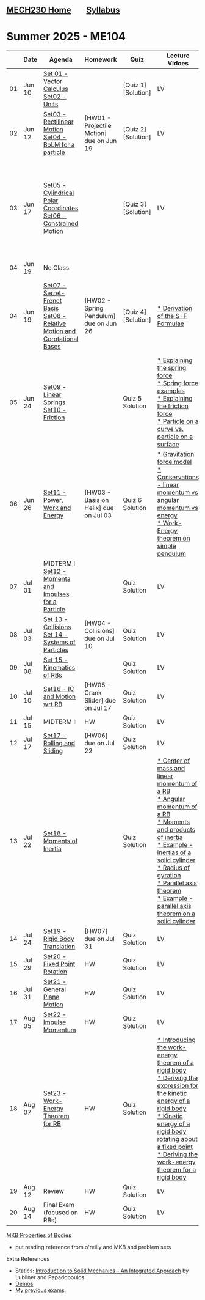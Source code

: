 [MECH230 Home](homepage.md)        [Syllabus](syllabus.md)
---

# Summer 2025 - ME104

|  | Date | Agenda | Homework | Quiz | Lecture Vidoes | Solution Vidoes | Demo Vidoes |
| ------- | ---- | ------ |--------- | ---- | -------------- | --------------- | ----------- |
| 01 | Jun 10 | [Set 01 - Vector Calculus]()<br>[Set02 - Units]() | | [Quiz 1] <br> [Solution] | LV | SV | DV |
| 02 | Jun 12 | [Set03 - Rectilinear Motion]()<br>[Set04 - BoLM for a particle]() |[HW01 - Projectile Motion] due on Jun 19 | [Quiz 2] <br> [Solution] | LV | [* MKB 03-004](https://youtu.be/LAl3ZUiUpus) | DV |
| 03 | Jun 17 | [Set05 - Cylindrical Polar Coordinates]() <br> [Set06 - Constrained Motion]() | | [Quiz 3] <br> [Solution] | LV | [* MKB 02-021](https://youtu.be/wbUBexp8xfc) <br> [* MKB 02-099](https://youtu.be/Bt5neJj4Zhc) | [* Circular roller coaster with polar basis](https://youtu.be/lVBXnMO-pI4?si=k5tTc3ka8-qh18vh) <br> [* Clothoid roller coaster with polar basis](https://youtu.be/r3lLIkWfMVk?si=2W9qtY2epgjY97Mm) |
| 04 | Jun 19 | No Class | | | | |
| 04 | Jun 19 | [Set07 - Serret-Frenet Basis]() <br> [Set08 - Relative Motion and Corotational Bases]() | [HW02 - Spring Pendulum] due on Jun 26| [Quiz 4] <br> [Solution] | [* Derivation of the S-F Formulae](https://youtu.be/OB13c0WlUSg) | [02-151](https://youtu.be/Z8Un0esREyw) | [* S-F Wikipedia](https://en.wikipedia.org/wiki/Frenet%E2%80%93Serret_formulas) <br> [* S-F on bobsled](https://youtu.be/0ACqRREH180) <br> [* Clothoid roller coaster with S-F basis](https://youtu.be/q2I1oHxPgaQ?si=peZUT6jUNV2m3lCe) |
| 05 | Jun 24 | [Set09 - Linear Springs]() <br> [Set10 - Friction]() |  | Quiz 5 <br> Solution | [* Explaining the spring force](https://www.youtube.com/watch?v=WtTDHW2JUVY) <br> [* Spring force examples](https://www.youtube.com/watch?v=YiOZregJx9w) <br> [* Explaining the friction force](https://www.youtube.com/watch?v=_fvCFtpL3c8) <br> [* Particle on a curve vs. particle on a surface](https://www.youtube.com/watch?v=XNdP7Nk850s) | [* 08-004](https://youtu.be/YE9N2f2qTqg) <br> [* 03-071](https://youtu.be/RDFfE0tFTnk) | DM |
| 06 | Jun 26 | [Set11 - Power, Work and Energy]() | [HW03 - Basis on Helix] due on Jul 03 | Quiz 6 <br> Solution | [* Gravitation force model](https://www.youtube.com/watch?v=nHnDuCWtacY) <br> [* Conservations - linear momentum vs angular momentum vs energy](https://youtu.be/MEwpRoLB7KM) <br> [* Work-Energy theorem on simple pendulum](https://youtu.be/bjpTKehJV7s) | SV | DV |
| 07 | Jul 01 | MIDTERM I <br>[Set12 - Momenta and Impulses for a Particle]() | | Quiz <br> Solution | LV | SV | DV |
| 08 | Jul 03 | [Set 13 - Collisions]() <br> [Set 14 - Systems of Particles]() | [HW04 - Collisions] due on Jul 10 | Quiz <br> Solution | LV | SV | DV |
| 09 | Jul 08 | [Set 15 - Kinematics of RBs]() |  | Quiz <br> Solution | LV | SV | DV |
| 10 | Jul 10 | [Set16 - IC and Motion wrt RB]() | [HW05 - Crank Slider] due on Jul 17 | Quiz <br> Solution | LV | SV | DV |
| 11 | Jul 15 | MIDTERM II | HW | Quiz <br> Solution | LV | SV | DV |
| 12 | Jul 17 | [Set17 - Rolling and Sliding]() | [HW06] due on Jul 22 | Quiz <br> Solution | LV | SV | DV |
| 13 | Jul 22 | [Set18 - Moments of Inertia]() |  | Quiz <br> Solution | [* Center of mass and linear momentum of a RB](https://youtu.be/101EriK4HIQ) <br> [* Angular momentum of a RB](https://youtu.be/BGa_d4LscWQ) <br> [* Moments and products of inertia](https://youtu.be/BP1N9zFeY98) <br> [* Example - inertias of a solid cylinder](https://youtu.be/Z5ugvTjmLys) <br> [* Radius of gyration](https://youtube.com/shorts/pRxOpqpKq78) <br> [* Parallel axis theorem](https://youtube.com/shorts/pRxOpqpKq78) <br> [* Example - parallel axis theorem on a solid cylinder](https://youtu.be/8R_cF2e_9nU) | SV | DV |
| 14 | Jul 24 | [Set19 - Rigid Body Translation]() | [HW07] due on Jul 31 | Quiz <br> Solution | LV | SV | DV |
| 15 | Jul 29 | [Set20 - Fixed Point Rotation]() | HW | Quiz <br> Solution | LV | [* 06-051](https://youtu.be/Q7PV2pxBuwc) | DV |
| 16 | Jul 31 | [Set21 - General Plane Motion]() | HW | Quiz <br> Solution | LV | [* 06-070](https://youtu.be/0_wB2JnICLc) <br> [* 06-155](https://youtu.be/0N8tDgnrXNA) | DV |
| 17 | Aug 05 | [Set22 - Impulse Momentum]() | HW | Quiz <br> Solution | LV | SV | DV |
| 18 | Aug 07 | [Set23 - Work-Energy Theorem for RB]() | HW | Quiz <br> Solution | [* Introducing the work-energy theorem of a rigid body](https://youtu.be/acmYFwl8rRo?si=s4NJ5lJKfXNWWTzD) <br> [* Deriving the expression for the kinetic energy of a rigid body](https://youtu.be/3HRYCW7wiRs?si=leuUvpe4cM1V0E5g) <br> [* Kinetic energy of a rigid body rotating about a fixed point](https://youtube.com/shorts/3bu7kY8JLpM?si=dEQ_0xEl9QbyApRS) <br> [* Deriving the work-energy theorem for a rigid body](https://youtu.be/vCROTYHJRow?si=pZfkxNbll5eh7nlh) | [* 06-118](https://youtu.be/-jdslhyHAIY) | DV |
| 19 | Aug 12 | Review | HW | Quiz <br> Solution | LV | SV | DV |
| 20 | Aug 14 | Final Exam (focused on RBs) | HW | Quiz <br> Solution | LV | SV | DV |


[MKB Properties of Bodies](solids-mkb.pdf)

- put reading reference from o'reilly and MKB and problem sets

Extra References
- Statics: [Introduction to Solid Mechanics - An Integrated Approach](https://link.springer.com/book/10.1007/978-1-4614-6768-7) by Lubliner and Papadopoulos
- [Demos](https://www.youtube.com/feed/subscriptions/UCikn-nekt1ni-INzVXT91IA)
- [My previous exams](https://mech230.github.io).